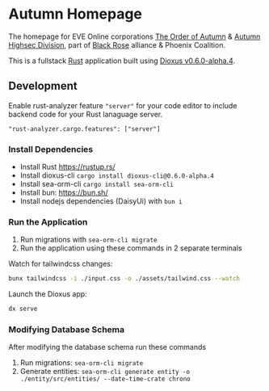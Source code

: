 # Autumn Homepage
The homepage for EVE Online corporations [The Order of Autumn](https://zkillboard.com/corporation/98785281/) & [Autumn Highsec Division](https://zkillboard.com/corporation/98784256/), part of [Black Rose](https://black-rose.space/) alliance & Phoenix Coalition.

This is a fullstack [Rust](https://www.rust-lang.org/) application built using [Dioxus v0.6.0-alpha.4](https://dioxuslabs.com/).

## Development

Enable rust-analyzer feature `"server"` for your code editor to include backend code for your Rust lanaguage server.

`"rust-analyzer.cargo.features": ["server"]`

### Install Dependencies

- Install Rust <https://rustup.rs/>
- Install dioxus-cli `cargo install dioxus-cli@0.6.0-alpha.4`
- Install sea-orm-cli `cargo install sea-orm-cli`
- Install bun: <https://bun.sh/>
- Install nodejs dependencies (DaisyUi) with `bun i`

### Run the Application

1. Run migrations with `sea-orm-cli migrate`
2. Run the application using these commands in 2 separate terminals

Watch for tailwindcss changes:

```bash
bunx tailwindcss -i ./input.css -o ./assets/tailwind.css --watch
```

Launch the Dioxus app:

```bash
dx serve
```

### Modifying Database Schema

After modifying the database schema run these commands

1. Run migrations: `sea-orm-cli migrate`
2. Generate entities: `sea-orm-cli generate entity -o ./entity/src/entities/ --date-time-crate chrono`
